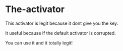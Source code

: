 # The-activator
This activator is legit because it dont give you the key.

It useful because if the default activator is corrupted.

You can use it and it totally legit!
